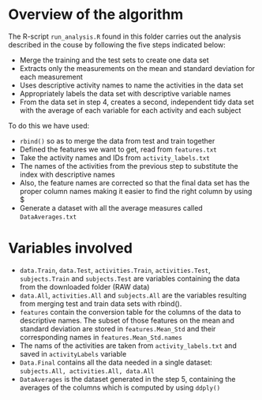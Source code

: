 # Overview of the algorithm

The R-script `run_analysis.R` found in this folder carries out the analysis described in the couse by following the five steps indicated below:

* Merge the training and the test sets to create one data set
* Extracts only the measurements on the mean and standard deviation for each measurement
* Uses descriptive activity names to name the activities in the data set
* Appropriately labels the data set with descriptive variable names
* From the data set in step 4, creates a second, independent tidy data set with the average of each variable for each activity and each subject

To do this we have used:

* `rbind()` so as to merge the data from test and train together 
* Defined the features we want to get, read from `features.txt`
* Take the activity names and IDs from `activity_labels.txt` 
* The names of the activities from the previous step to substitute the index with descriptive names
* Also, the feature names are corrected so that the final data set has the proper column names making it easier to find the right column by using $
* Generate a dataset with all the average measures called `DataAverages.txt`

# Variables involved

* `data.Train`, `data.Test`, `activities.Train`, `activities.Test`, `subjects.Train` and `subjects.Test` are variables containing the data from the downloaded folder (RAW data)
* `data.All`, `activities.All` and `subjects.All` are the variables resulting from merging test and train data sets with rbind().
* `features` contain the conversion table for the columns of the data to descriptive names. The subset of those features on the mean and standard deviation are stored in `features.Mean_Std` and their corresponding names in `features.Mean_Std.names`
* The nams of the activities are taken from `activity_labels.txt` and saved in `activityLabels` variable
* `Data.Final` contains all the data needed in a single dataset: `subjects.All, activities.All, data.All`
* `DataAverages` is the dataset generated in the step 5, containing the averages of the columns which is computed by using `ddply()`